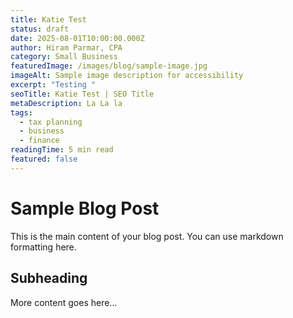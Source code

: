 ```yaml
---
title: Katie Test
status: draft
date: 2025-08-01T10:00:00.000Z
author: Hiram Parmar, CPA
category: Small Business
featuredImage: /images/blog/sample-image.jpg
imageAlt: Sample image description for accessibility
excerpt: "Testing "
seoTitle: Katie Test | SEO Title
metaDescription: La La la
tags:
  - tax planning
  - business
  - finance
readingTime: 5 min read
featured: false
---
```


# Sample Blog Post

This is the main content of your blog post. You can use markdown formatting here.

## Subheading

More content goes here...
